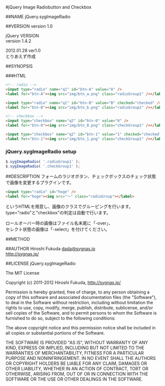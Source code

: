 #jQuery Image Radiobutton and Checkbox

##NAME
jQuery.sygImageRadio

##VERSION
version 1.0

jQuery VERSION  
version 1.4.2

2012.01.28 ver1.0  
	とりあえず作成


##SYNOPSIS
	
###HTML
``` html
<!-- radio -->
<input type="radio" name="q1" id="btn-A" value="A" />
<label for="btn-A"><img src="img/btn_a.png" class="radioGroup1" /></label>

<input type="radio" name="q1" id="btn-B" value="B" checked="checked" />
<label for="btn-B"><img src="img/btn_b.png" class="radioGroup1" /></label>

<!-- checkbox -->
<input type="checkbox" name="q2" id="btn-0" value="0" />
<label for="btn-0"><img src="img/btn_0.png" class="checkGroup1" /></label>

<input type="checkbox" name="q2" id="btn-1" value="1" checked="checked" />
<label for="btn-1"><img src="img/btn_1.png" class="checkGroup1" /></label>
```

### jQuery.sygImageRadio setup
``` js
$.sygImageRadio( '.radioGroup1' );
$.sygImageRadio( '.checkGroup1' );
```

##DESCRIPTION
フォームのラジオボタン、チェックボックスのチェック状態で画像を変更するプラグインです。

``` html
<input type="radio" id="hoge" />
<label for="hoge"><img src="～" class="radioGroup"></label>
```

というHTMLを用意し、画像のクラスでグルーピングを行います。  
type="radio"と"checkbox"の判定は自動で行います。

ロールオーバー時の画像はファイル名末尾に「-over」、  
セレクト状態の画像は「-select」を付けてください。

##METHOD

##AUTHOR
Hiroshi Fukuda <dada@sygnas.jp>  
http://sygnas.jp/

##LICENSE
jQuery.sygImageRadio

The MIT License

Copyright (c) 2011-2012 Hiroshi Fukuda, http://sygnas.jp/

Permission is hereby granted, free of charge, to any person obtaining a copy
of this software and associated documentation files (the "Software"), to deal
in the Software without restriction, including without limitation the rights
to use, copy, modify, merge, publish, distribute, sublicense, and/or sell
copies of the Software, and to permit persons to whom the Software is
furnished to do so, subject to the following conditions:

The above copyright notice and this permission notice shall be included in
all copies or substantial portions of the Software.

THE SOFTWARE IS PROVIDED "AS IS", WITHOUT WARRANTY OF ANY KIND, EXPRESS OR
IMPLIED, INCLUDING BUT NOT LIMITED TO THE WARRANTIES OF MERCHANTABILITY,
FITNESS FOR A PARTICULAR PURPOSE AND NONINFRINGEMENT. IN NO EVENT SHALL THE
AUTHORS OR COPYRIGHT HOLDERS BE LIABLE FOR ANY CLAIM, DAMAGES OR OTHER
LIABILITY, WHETHER IN AN ACTION OF CONTRACT, TORT OR OTHERWISE, ARISING FROM,
OUT OF OR IN CONNECTION WITH THE SOFTWARE OR THE USE OR OTHER DEALINGS IN
THE SOFTWARE.

